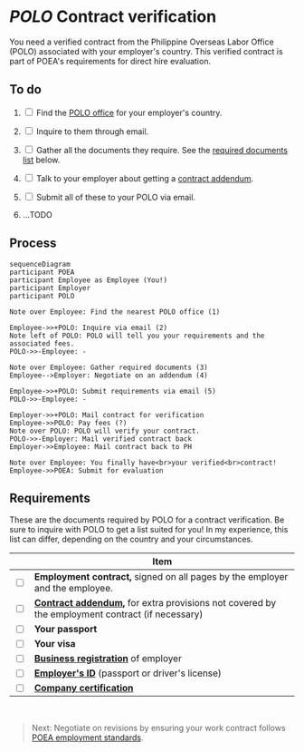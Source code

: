 # _POLO_ Contract verification

You need a verified contract from the Philippine Overseas Labor Office (POLO) associated with your employer's country. This verified contract is part of POEA's requirements for direct hire evaluation.

## To do

1.  <input type='checkbox'> Find the [POLO office](./polo_locations.md) for your employer's country.

2.  <input type='checkbox'> Inquire to them through email.

3.  <input type='checkbox'> Gather all the documents they require. See the [required documents list](#requirements) below.

4.  <input type='checkbox'> Talk to your employer about getting a [contract addendum](./contract_addendum.md).

5.  <input type='checkbox'> Submit all of these to your POLO via email.

6.  ...TODO

## Process

```mermaid
sequenceDiagram
participant POEA
participant Employee as Employee (You!)
participant Employer
participant POLO

Note over Employee: Find the nearest POLO office (1)

Employee->>+POLO: Inquire via email (2)
Note left of POLO: POLO will tell you your requirements and the associated fees.
POLO->>-Employee: -

Note over Employee: Gather required documents (3)
Employee-->Employer: Negotiate on an addendum (4)

Employee->>+POLO: Submit requirements via email (5)
POLO->>-Employee: -

Employer->>+POLO: Mail contract for verification
Employee->>POLO: Pay fees (?)
Note over POLO: POLO will verify your contract.
POLO->>-Employer: Mail verified contract back
Employer->>Employee: Mail contract back to PH

Note over Employee: You finally have<br>your verified<br>contract!
Employee->>POEA: Submit for evaluation
```

## Requirements

These are the documents required by POLO for a contract verification. Be sure to inquire with POLO to get a list suited for you! In my experience, this list can differ, depending on the country and your circumstances.

|                         | Item                                                                                                    |
| ----------------------- | ------------------------------------------------------------------------------------------------------- |
| <input type='checkbox'> | **Employment contract,** signed on all pages by the employer and the employee.                          |
| <input type='checkbox'> | **[Contract addendum],** for extra provisions not covered by the employment contract (if necessary)     |
| <input type='checkbox'> | **Your passport**                                                                                       |
| <input type='checkbox'> | **Your visa**                                                                                           |
| <input type='checkbox'> | **[Business registration]** of employer                                                                 |
| <input type='checkbox'> | **[Employer's ID]** (passport or driver's license)                                                      |
| <input type='checkbox'> | **[Company certification]**                                                                             |

<br>

> Next: Negotiate on revisions by ensuring your work contract follows [POEA employment standards](employment_standards.md).

[contract addendum]: ./contract_addendum.md
[company certification]: ./company_certification.md
[employer's id]: ./employer_id.md
[business registration]: ./business_registration.md
